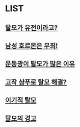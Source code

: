 
# LIST

## [탈모가 유전이라고?](/m03/m0301)

## [남성 호르몬은 무죄!](/m03/m0302)

## [운동광이 탈모가 많은 이유](/m03/m0303)

## [고작 샴푸로 탈모 해결?](/m03/m0304)

## [이기적 탈모](/m03/m0305)

## [탈모의 경고](/m03/m0306)

<!--stackedit_data:
eyJoaXN0b3J5IjpbMTY2MjYyOTcxLC01MTc4MDgyMTNdfQ==
-->